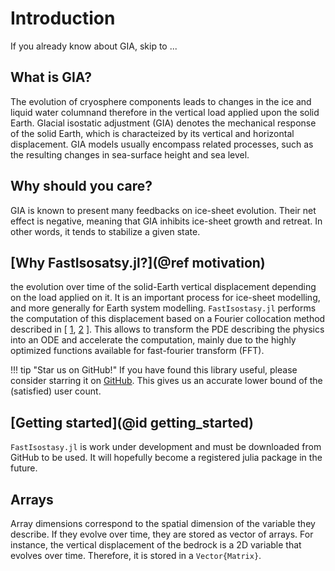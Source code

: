# Introduction

If you already know about GIA, skip to ...

## What is GIA?

The evolution of cryosphere components leads to changes in the ice and liquid water columnand therefore in the vertical load applied upon the solid Earth. Glacial isostatic adjustment (GIA) denotes the mechanical response of the solid Earth, which is characteized by its vertical and horizontal displacement. GIA models usually encompass related processes, such as the resulting changes in sea-surface height and sea level.

## Why should you care?

GIA is known to present many feedbacks on ice-sheet evolution. Their net effect is negative, meaning that GIA inhibits ice-sheet growth and retreat. In other words, it tends to stabilize a given state.

## [Why FastIsosatsy.jl?](@ref motivation)




the evolution over time of the solid-Earth vertical displacement depending on the load applied on it. It is an important process for ice-sheet modelling, and more generally for Earth system modelling. `FastIsostasy.jl` performs the computation of this displacement based on a Fourier collocation method described in [ [1](https://agupubs.onlinelibrary.wiley.com/doi/abs/10.1029/JC090iC01p01100?casa_token=OEMWq5llrv4AAAAA:ok6M08OGPEbkORk44DO2apRXUPo7GkQrl2iwclQXXs6laMyI644GI7_XoluKjKSxWiJLAP5r91uQLeI), [2](https://www.cambridge.org/core/journals/annals-of-glaciology/article/fast-computation-of-a-viscoelastic-deformable-earth-model-for-icesheet-simulations/C878DBDD01271F6EB7874C9C4125196C) ]. This allows to transform the PDE describing the physics into an ODE and accelerate the computation, mainly due to the highly optimized functions available for fast-fourier transform (FFT).
<!-- 
Compared to [1, 2], FastIsostasy.jl does not assume constant fields for parameters of the solid Earth. It thus offers an open-source and performant generalization of the original articles. -->


!!! tip "Star us on GitHub!"
    If you have found this library useful, please consider starring it on [GitHub](https://github.com/JanJereczek/FastIsostasy.jl).
    This gives us an accurate lower bound of the (satisfied) user count.

## [Getting started](@id getting_started)

`FastIsostasy.jl` is work under development and must be downloaded from GitHub to be used. It will hopefully become a registered julia package in the future.
<!-- 
## A three-layer model

Let x, y be the coordinates spanning the projection of the Earth surface and z the depth coordinate. The present model assumes three layers over the z-dimension:
- The elastic lithosphere.
- A channel representing the upper mantle, usually displaying strong variance of viscosity over x and y.
- A half-space representing the rest of the mantle, usually with small variance of viscosity over x and y.
The two-layer model is a special case of this and can be obtained by setting the channel parameters to be the same as the ones of the half space.

![Schematic representation of the three-layer model](assets/sketch_3layer_model.png) -->

## Arrays

Array dimensions correspond to the spatial dimension of the variable they describe.
If they evolve over time, they are stored as vector of arrays.
For instance, the vertical displacement of the bedrock is a 2D variable that evolves
over time. Therefore, it is stored in a `Vector{Matrix}`.
